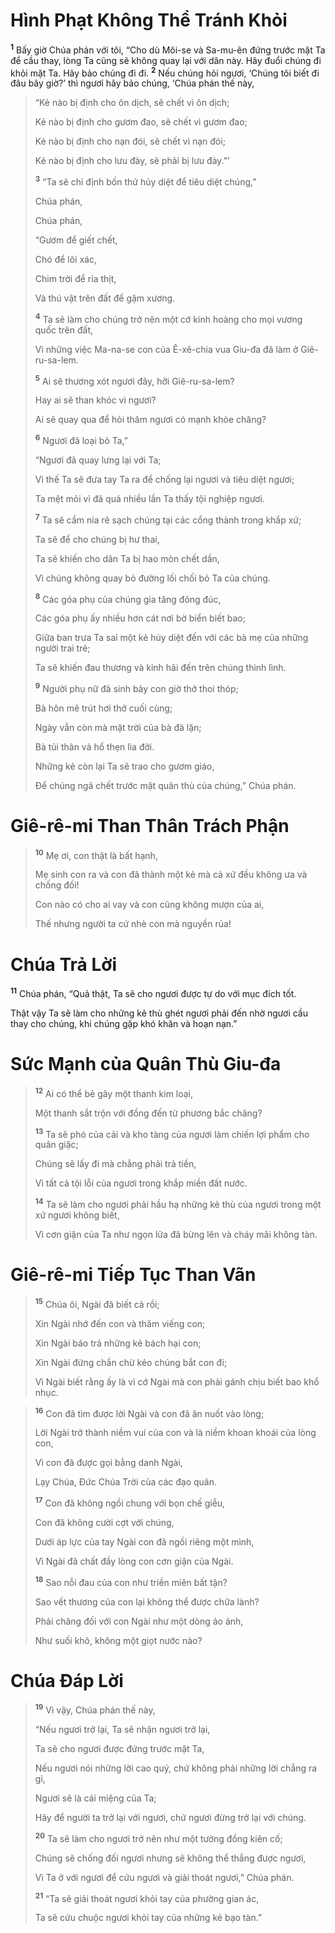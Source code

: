 # Hình Phạt Không Thể Tránh Khỏi
<sup><b>1</b></sup> Bấy giờ Chúa phán với tôi, “Cho dù Môi-se và Sa-mu-ên đứng trước mặt Ta để cầu thay, lòng Ta cũng sẽ không quay lại với dân này. Hãy đuổi chúng đi khỏi mặt Ta. Hãy bảo chúng đi đi. <sup><b>2</b></sup> Nếu chúng hỏi ngươi, ‘Chúng tôi biết đi đâu bây giờ?’ thì ngươi hãy bảo chúng, ‘Chúa phán thế này,


> “Kẻ nào bị định cho ôn dịch, sẽ chết vì ôn dịch;
> 
> Kẻ nào bị định cho gươm đao, sẽ chết vì gươm đao;
> 
> Kẻ nào bị định cho nạn đói, sẽ chết vì nạn đói;
> 
> Kẻ nào bị định cho lưu đày, sẽ phải bị lưu đày.”’
> 
> <sup><b>3</b></sup> “Ta sẽ chỉ định bốn thứ hủy diệt để tiêu diệt chúng,”
> 
> Chúa phán,
> 
> Chúa phán,
> 
> “Gươm để giết chết,
> 
> Chó để lôi xác,
> 
> Chim trời để rỉa thịt,
> 
> Và thú vật trên đất để gặm xương.
> 
> <sup><b>4</b></sup> Ta sẽ làm cho chúng trở nên một cớ kinh hoàng cho mọi vương quốc trên đất,
> 
> Vì những việc Ma-na-se con của Ê-xê-chia vua Giu-đa đã làm ở Giê-ru-sa-lem.
> 
> <sup><b>5</b></sup> Ai sẽ thương xót ngươi đây, hỡi Giê-ru-sa-lem?
> 
> Hay ai sẽ than khóc vì ngươi?
> 
> Ai sẽ quay qua để hỏi thăm ngươi có mạnh khỏe chăng?
> 
> <sup><b>6</b></sup> Ngươi đã loại bỏ Ta,”
> 
> “Ngươi đã quay lưng lại với Ta;
> 
> Vì thế Ta sẽ đưa tay Ta ra để chống lại ngươi và tiêu diệt ngươi;
> 
> Ta mệt mỏi vì đã quá nhiều lần Ta thấy tội nghiệp ngươi.
> 
> <sup><b>7</b></sup> Ta sẽ cầm nia rê sạch chúng tại các cổng thành trong khắp xứ;
> 
> Ta sẽ để cho chúng bị hư thai,
> 
> Ta sẽ khiến cho dân Ta bị hao mòn chết dần,
> 
> Vì chúng không quay bỏ đường lối chối bỏ Ta của chúng.
> 
> <sup><b>8</b></sup> Các góa phụ của chúng gia tăng đông đúc,
> 
> Các góa phụ ấy nhiều hơn cát nơi bờ biển biết bao;
> 
> Giữa ban trưa Ta sai một kẻ hủy diệt đến với các bà mẹ của những người trai trẻ;
> 
> Ta sẽ khiến đau thương và kinh hãi đến trên chúng thình lình.
> 
> <sup><b>9</b></sup> Người phụ nữ đã sinh bảy con giờ thở thoi thóp;
> 
> Bà hôn mê trút hơi thở cuối cùng;
> 
> Ngày vẫn còn mà mặt trời của bà đã lặn;
> 
> Bà tủi thân và hổ thẹn lìa đời.
> 
> Những kẻ còn lại Ta sẽ trao cho gươm giáo,
> 
> Ðể chúng ngã chết trước mặt quân thù của chúng,” Chúa phán.
>


# Giê-rê-mi Than Thân Trách Phận

> <sup><b>10</b></sup> Mẹ ơi, con thật là bất hạnh,
> 
> Mẹ sinh con ra và con đã thành một kẻ mà cả xứ đều không ưa và chống đối!
> 
> Con nào có cho ai vay và con cũng không mượn của ai,
> 
> Thế nhưng người ta cứ nhè con mà nguyền rủa!
>


# Chúa Trả Lời
<sup><b>11</b></sup> Chúa phán, “Quả thật, Ta sẽ cho ngươi được tự do với mục đích tốt.

Thật vậy Ta sẽ làm cho những kẻ thù ghét ngươi phải đến nhờ ngươi cầu thay cho chúng, khi chúng gặp khó khăn và hoạn nạn.”


# Sức Mạnh của Quân Thù Giu-đa

> <sup><b>12</b></sup> Ai có thể bẻ gãy một thanh kim loại,
> 
> Một thanh sắt trộn với đồng đến từ phương bắc chăng?
> 
> <sup><b>13</b></sup> Ta sẽ phó của cải và kho tàng của ngươi làm chiến lợi phẩm cho quân giặc;
> 
> Chúng sẽ lấy đi mà chẳng phải trả tiền,
> 
> Vì tất cả tội lỗi của ngươi trong khắp miền đất nước.
> 
> <sup><b>14</b></sup> Ta sẽ làm cho ngươi phải hầu hạ những kẻ thù của ngươi trong một xứ ngươi không biết,
> 
> Vì cơn giận của Ta như ngọn lửa đã bừng lên và cháy mãi không tàn.
>


# Giê-rê-mi Tiếp Tục Than Vãn

> <sup><b>15</b></sup> Chúa ôi, Ngài đã biết cả rồi;
> 
> Xin Ngài nhớ đến con và thăm viếng con;
> 
> Xin Ngài báo trả những kẻ bách hại con;
> 
> Xin Ngài đừng chần chừ kẻo chúng bắt con đi;
> 
> Vì Ngài biết rằng ấy là vì cớ Ngài mà con phải gánh chịu biết bao khổ nhục.
>


> <sup><b>16</b></sup> Con đã tìm được lời Ngài và con đã ăn nuốt vào lòng;
> 
> Lời Ngài trở thành niềm vui của con và là niềm khoan khoái của lòng con,
> 
> Vì con đã được gọi bằng danh Ngài,
> 
> Lạy Chúa, Ðức Chúa Trời của các đạo quân.
> 
> <sup><b>17</b></sup> Con đã không ngồi chung với bọn chế giễu,
> 
> Con đã không cười cợt với chúng,
> 
> Dưới áp lực của tay Ngài con đã ngồi riêng một mình,
> 
> Vì Ngài đã chất đầy lòng con cơn giận của Ngài.
> 
> <sup><b>18</b></sup> Sao nỗi đau của con như triền miên bất tận?
> 
> Sao vết thương của con lại không thể được chữa lành?
> 
> Phải chăng đối với con Ngài như một dòng ảo ảnh,
> 
> Như suối khô, không một giọt nước nào?
>


# Chúa Ðáp Lời

> <sup><b>19</b></sup> Vì vậy, Chúa phán thế này,
> 
> “Nếu ngươi trở lại, Ta sẽ nhận ngươi trở lại,
> 
> Ta sẽ cho ngươi được đứng trước mặt Ta,
> 
> Nếu ngươi nói những lời cao quý, chứ không phải những lời chẳng ra gì,
> 
> Ngươi sẽ là cái miệng của Ta;
> 
> Hãy để người ta trở lại với ngươi, chứ ngươi đừng trở lại với chúng.
> 
> <sup><b>20</b></sup> Ta sẽ làm cho ngươi trở nên như một tường đồng kiên cố;
> 
> Chúng sẽ chống đối ngươi nhưng sẽ không thể thắng được ngươi,
> 
> Vì Ta ở với ngươi để cứu ngươi và giải thoát ngươi,” Chúa phán.
> 
> <sup><b>21</b></sup> “Ta sẽ giải thoát ngươi khỏi tay của phường gian ác,
> 
> Ta sẽ cứu chuộc ngươi khỏi tay của những kẻ bạo tàn.”
>